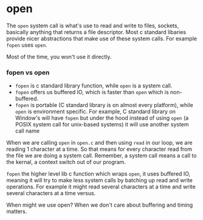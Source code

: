 # open

The `open` system call is what's use to read and write to files, sockets, basically anything that returns a file descriptor.
Most c standard libaries provide nicer abstractions that make use of these system calls. For example
`fopen` uses `open`.

Most of the time, you won't use it directly.


### fopen vs open
- `fopen` is c standard library function, while `open` is a system call.
- `fopen` offers us buffered IO, which is faster than `open` which is non-buffered.
- `fopen` is portable (C standard library is on almost every platform), while `open` is environment specific. For example, C standard library on Window's will have `fopen` but under the hood instead of using `open` (a POSIX system call for unix-based systems) it will use another system call name

When we are calling `open` in `open.c` and then using `read` in our loop, we are reading 1 character at a time.
So that means for every character read from the file we are doing a system call. Remember,
a system call means a call to the kernal, a context switch out of our program.

`fopen` the higher level lib c function which wraps `open`, it uses buffered IO, meaning it will
try to make less system calls by batching up read and write operations. For example it might read
several characters at a time and write several characters at a time versus.

When might we use open? When we don't care about buffering and timing matters.
